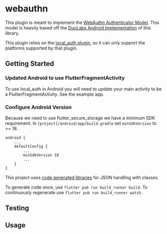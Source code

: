 # webauthn

This plugin is meant to implement the [WebAuthn Authenticator Model](https://www.w3.org/TR/webauthn/#sctn-authenticator-model). This model is heavily based off the [DuoLabs Android Implementation](https://github.com/duo-labs/android-webauthn-authenticator) of this library.

This plugin relies on the [local_auth plugin](https://pub.dev/packages/local_auth), so it can only support the platforms supported by that plugin.

## Getting Started

### Updated Android to use FlutterFragmentActivity

To use local_auth in Android you will need to update your main activity to be a FlutterFragmentActivity. See the example app.

### Configure Android Version

Because we need to use flutter_secure_storage we have a minimum SDK requirement.
In `[project]/android/app/build.gradle` set `minSdkVersion` to >= 18.

```
android {
    ...
    defaultConfig {
        ...
        minSdkVersion 18
        ...
    }
}
```

This project uses [code generated libraries](https://docs.flutter.dev/development/data-and-backend/json#serializing-json-using-code-generation-libraries) for JSON handling with classes.

To generate code once, use `flutter pub run build_runner build`. To continuously regenerate use `flutter pub run build_runner watch`.

## Testing

## Usage
